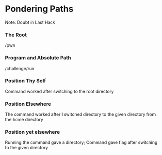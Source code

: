 # Pondering Paths
Note: Doubt in Last Hack

### The Root
/pwn

### Program and Absolute Path
/challenge/run

### Position Thy Self
Command worked after switching to the root directory

### Position Elsewhere
The command worked after I switched directory to the given directory from the home directory

### Position yet elsewhere
Running the command gave a directory; Command gave flag after switching to the given directory
